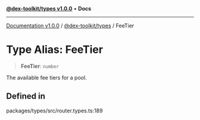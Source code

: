 [**@dex-toolkit/types v1.0.0**](../README.md) • **Docs**

***

[Documentation v1.0.0](../../../packages.md) / [@dex-toolkit/types](../README.md) / FeeTier

# Type Alias: FeeTier

> **FeeTier**: `number`

The available fee tiers for a pool.

## Defined in

packages/types/src/router.types.ts:189

